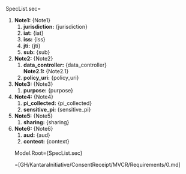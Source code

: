SpecList.sec=<ol><li><b>Note1:</b> {Note1}<ol><li><b>jurisdiction:</b> {jurisdiction}<li><b>iat:</b> {iat}<li><b>iss:</b> {iss}<li><b>jti:</b> {jti}<li><b>sub:</b> {sub}</ol><li><b>Note2:</b> {Note2}<ol><li><b>data_controller:</b> {data_controller}<br><b>Note2.1:</b> {Note2.1}<li><b>policy_uri:</b> {policy_uri}</ol><li><b>Note3:</b> {Note3}<ol><li><b>purpose:</b> {purpose}</ol><li><b>Note4:</b> {Note4}<ol><li><b>pi_collected:</b> {pi_collected}<li><b>sensitive_pi:</b> {sensitive_pi}</ol><li><b>Note5:</b> {Note5}<ol><li><b>sharing:</b> {sharing}</ol><li><b>Note6:</b> {Note6}<ol><li><b>aud:</b> {aud}<li><b>contect:</b> {context}</ol>

Model.Root={SpecList.sec}
  
=[GH/KantaraInitiative/ConsentReceipt/MVCR/Requirements/0.md]
